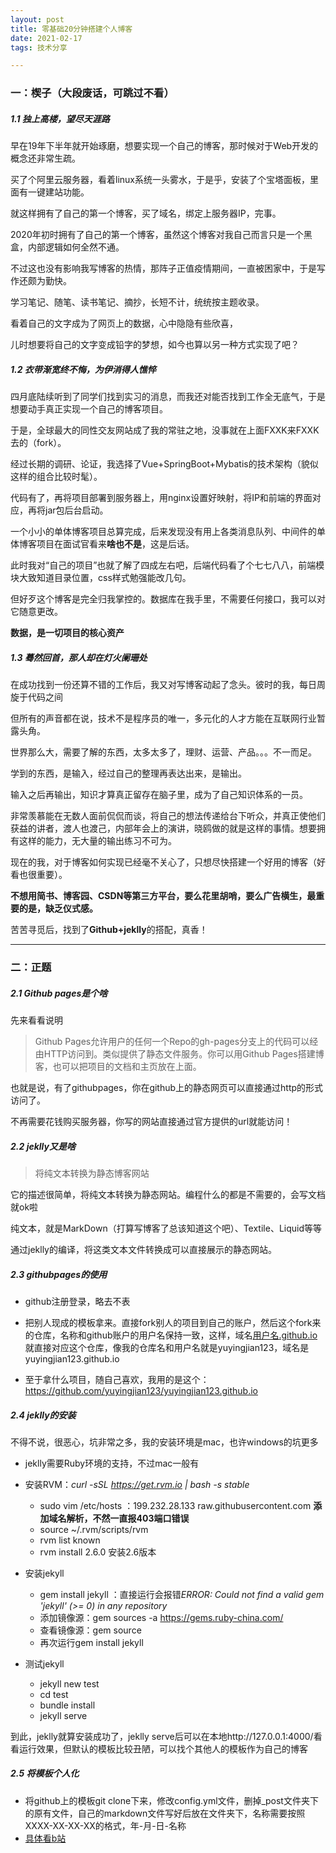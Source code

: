```yaml
---
layout: post
title: 零基础20分钟搭建个人博客
date: 2021-02-17
tags: 技术分享   

---
```


### 一：楔子（大段废话，可跳过不看）

##### 1.1 独上高楼，望尽天涯路

早在19年下半年就开始琢磨，想要实现一个自己的博客，那时候对于Web开发的概念还非常生疏。

买了个阿里云服务器，看着linux系统一头雾水，于是乎，安装了个宝塔面板，里面有一键建站功能。

就这样拥有了自己的第一个博客，买了域名，绑定上服务器IP，完事。

2020年初时拥有了自己的第一个博客，虽然这个博客对我自己而言只是一个黑盒，内部逻辑如何全然不通。

不过这也没有影响我写博客的热情，那阵子正值疫情期间，一直被困家中，于是写作还颇为勤快。

学习笔记、随笔、读书笔记、摘抄，长短不计，统统按主题收录。

看着自己的文字成为了网页上的数据，心中隐隐有些欣喜，

儿时想要将自己的文字变成铅字的梦想，如今也算以另一种方式实现了吧？



##### 1.2 衣带渐宽终不悔，为伊消得人憔悴

四月底陆续听到了同学们找到实习的消息，而我还对能否找到工作全无底气，于是想要动手真正实现一个自己的博客项目。

于是，全球最大的同性交友网站成了我的常驻之地，没事就在上面FXXK来FXXK去的（fork）。

经过长期的调研、论证，我选择了Vue+SpringBoot+Mybatis的技术架构（貌似这样的组合比较时髦）。

代码有了，再将项目部署到服务器上，用nginx设置好映射，将IP和前端的界面对应，再将jar包后台启动。

一个小小的单体博客项目总算完成，后来发现没有用上各类消息队列、中间件的单体博客项目在面试官看来**啥也不是**，这是后话。

此时我对“自己的项目”也就了解了四成左右吧，后端代码看了个七七八八，前端模块大致知道目录位置，css样式勉强能改几句。

但好歹这个博客是完全归我掌控的。数据库在我手里，不需要任何接口，我可以对它随意更改。

**数据，是一切项目的核心资产**



##### 1.3 蓦然回首，那人却在灯火阑珊处

在成功找到一份还算不错的工作后，我又对写博客动起了念头。彼时的我，每日周旋于代码之间

但所有的声音都在说，技术不是程序员的唯一，多元化的人才方能在互联网行业暂露头角。

世界那么大，需要了解的东西，太多太多了，理财、运营、产品。。。不一而足。

学到的东西，是输入，经过自己的整理再表达出来，是输出。

输入之后再输出，知识才算真正留存在脑子里，成为了自己知识体系的一员。

非常羡慕能在无数人面前侃侃而谈，将自己的想法传递给台下听众，并真正使他们获益的讲者，渡人也渡己，内部年会上的演讲，晓鸥做的就是这样的事情。想要拥有这样的能力，无大量的输出练习不可为。

现在的我，对于博客如何实现已经毫不关心了，只想尽快搭建一个好用的博客（好看也很重要）。

**不想用简书、博客园、CSDN等第三方平台，要么花里胡哨，要么广告横生，最重要的是，缺乏仪式感。**

苦苦寻觅后，找到了**Github+jeklly**的搭配，真香！



---

### 二：正题

##### 2.1 Github pages是个啥

先来看看说明

>Github Pages允许用户的任何一个Repo的gh-pages分支上的代码可以经由HTTP访问到。类似提供了静态文件服务。你可以用Github Pages搭建博客，也可以把项目的文档和主页放在上面。

也就是说，有了githubpages，你在github上的静态网页可以直接通过http的形式访问了。

不再需要花钱购买服务器，你写的网站直接通过官方提供的url就能访问！



##### 2.2 jeklly又是啥

> 将纯文本转换为静态博客网站

它的描述很简单，将纯文本转换为静态网站。编程什么的都是不需要的，会写文档就ok啦

纯文本，就是MarkDown（打算写博客了总该知道这个吧）、Textile、Liquid等等

通过jeklly的编译，将这类文本文件转换成可以直接展示的静态网站。



##### 2.3 githubpages的使用

- github注册登录，略去不表

- 把别人现成的模板拿来。直接fork别人的项目到自己的账户，然后这个fork来的仓库，名称和github账户的用户名保持一致，这样，域名[用户名.github.io]()就直接对应这个仓库，像我的仓库名和用户名就是yuyingjian123，域名是yuyingjian123.github.io

- 至于拿什么项目，随自己喜欢，我用的是这个：https://github.com/yuyingjian123/yuyingjian123.github.io

  

##### 2.4 jeklly的安装

不得不说，很恶心，坑非常之多，我的安装环境是mac，也许windows的坑更多

- jeklly需要Ruby环境的支持，不过mac一般有

- 安装RVM：*curl -sSL https://get.rvm.io  | bash -s stable*
  - sudo vim /etc/hosts ：199.232.28.133 raw.githubusercontent.com  **添加域名解析，不然一直报403端口错误**
  - source ~/.rvm/scripts/rvm   
  - rvm list known  
  - rvm install 2.6.0  安装2.6版本

- 安装jekyll

  - gem install jekyll ：直接运行会报错*ERROR:  Could not find a valid gem 'jekyll' (>= 0) in any repository*
  - 添加镜像源：gem sources -a https://gems.ruby-china.com/
  - 查看镜像源：gem source
  - 再次运行gem install jekyll

- 测试jekyll

  - jekyll new test
  - cd test
  - bundle install
  - jekyll serve

到此，jeklly就算安装成功了，jeklly serve后可以在本地http://127.0.0.1:4000/看看运行效果，但默认的模板比较丑陋，可以找个其他人的模板作为自己的博客



##### 2.5  将模板个人化

- 将github上的模板git clone下来，修改config.yml文件，删掉_post文件夹下的原有文件，自己的markdown文件写好后放在文件夹下，名称需要按照XXXX-XX-XX-XX的格式，年-月-日-名称
- [具体看b站](https://www.bilibili.com/video/BV14x411t7ZU)

